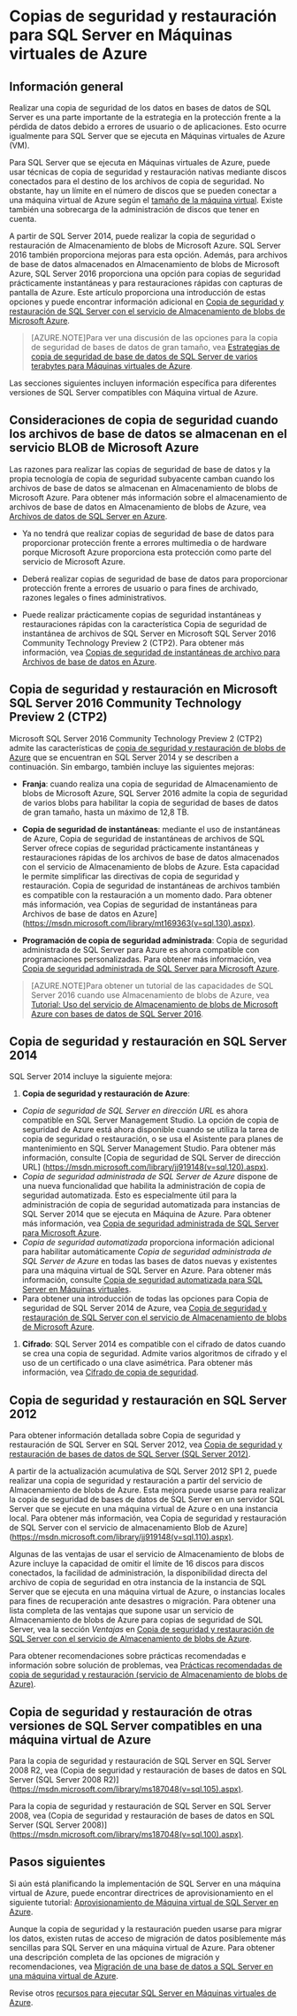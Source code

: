 <properties 
	pageTitle="Copias de seguridad y restauración para SQL Server en Máquinas virtuales de Azure"
	description="Describe las consideraciones de copia de seguridad y restauración de bases de datos de SQL Server que se ejecutan en Máquinas virtuales de Azure."
	services="virtual-machines"
	documentationCenter="na"
	authors="rothja"
	manager="jeffreyg"
	editor="monicar" />

<tags 
	ms.service="virtual-machines"
	ms.devlang="na"
	ms.topic="article"
	ms.tgt_pltfrm="vm-windows-sql-server"
	ms.workload="infrastructure-services"
	ms.date="08/05/2015"
	ms.author="jroth" />

# Copias de seguridad y restauración para SQL Server en Máquinas virtuales de Azure

## Información general

Realizar una copia de seguridad de los datos en bases de datos de SQL Server es una parte importante de la estrategia en la protección frente a la pérdida de datos debido a errores de usuario o de aplicaciones. Esto ocurre igualmente para SQL Server que se ejecuta en Máquinas virtuales de Azure (VM).

Para SQL Server que se ejecuta en Máquinas virtuales de Azure, puede usar técnicas de copia de seguridad y restauración nativas mediante discos conectados para el destino de los archivos de copia de seguridad. No obstante, hay un límite en el número de discos que se pueden conectar a una máquina virtual de Azure según el [tamaño de la máquina virtual](virtual-machines-size-specs.md). Existe también una sobrecarga de la administración de discos que tener en cuenta.

A partir de SQL Server 2014, puede realizar la copia de seguridad o restauración de Almacenamiento de blobs de Microsoft Azure. SQL Server 2016 también proporciona mejoras para esta opción. Además, para archivos de base de datos almacenados en Almacenamiento de blobs de Microsoft Azure, SQL Server 2016 proporciona una opción para copias de seguridad prácticamente instantáneas y para restauraciones rápidas con capturas de pantalla de Azure. Este artículo proporciona una introducción de estas opciones y puede encontrar información adicional en [Copia de seguridad y restauración de SQL Server con el servicio de Almacenamiento de blobs de Microsoft Azure](https://msdn.microsoft.com/library/jj919148(v=sql.130).aspx).

>[AZURE.NOTE]Para ver una discusión de las opciones para la copia de seguridad de bases de datos de gran tamaño, vea [Estrategias de copia de seguridad de base de datos de SQL Server de varios terabytes para Máquinas virtuales de Azure](http://blogs.msdn.com/b/igorpag/archive/2015/07/28/multi-terabyte-sql-server-database-backup-strategies-for-azure-virtual-machines.aspx).

Las secciones siguientes incluyen información específica para diferentes versiones de SQL Server compatibles con Máquina virtual de Azure.

## Consideraciones de copia de seguridad cuando los archivos de base de datos se almacenan en el servicio BLOB de Microsoft Azure

Las razones para realizar las copias de seguridad de base de datos y la propia tecnología de copia de seguridad subyacente camban cuando los archivos de base de datos se almacenan en Almacenamiento de blobs de Microsoft Azure. Para obtener más información sobre el almacenamiento de archivos de base de datos en Almacenamiento de blobs de Azure, vea [Archivos de datos de SQL Server en Azure](https://msdn.microsoft.com/library/jj919148.aspx).

- Ya no tendrá que realizar copias de seguridad de base de datos para proporcionar protección frente a errores multimedia o de hardware porque Microsoft Azure proporciona esta protección como parte del servicio de Microsoft Azure.

- Deberá realizar copias de seguridad de base de datos para proporcionar protección frente a errores de usuario o para fines de archivado, razones legales o fines administrativos.

- Puede realizar prácticamente copias de seguridad instantáneas y restauraciones rápidas con la característica Copia de seguridad de instantánea de archivos de SQL Server en Microsoft SQL Server 2016 Community Technology Preview 2 (CTP2). Para obtener más información, vea [Copias de seguridad de instantáneas de archivo para Archivos de base de datos en Azure](https://msdn.microsoft.com/library/mt169363.aspx).

## Copia de seguridad y restauración en Microsoft SQL Server 2016 Community Technology Preview 2 (CTP2)

Microsoft SQL Server 2016 Community Technology Preview 2 (CTP2) admite las características de [copia de seguridad y restauración de blobs de Azure](https://msdn.microsoft.com/library/jj919148.aspx) que se encuentran en SQL Server 2014 y se describen a continuación. Sin embargo, también incluye las siguientes mejoras:

- **Franja**: cuando realiza una copia de seguridad de Almacenamiento de blobs de Microsoft Azure, SQL Server 2016 admite la copia de seguridad de varios blobs para habilitar la copia de seguridad de bases de datos de gran tamaño, hasta un máximo de 12,8 TB.

- **Copia de seguridad de instantáneas**: mediante el uso de instantáneas de Azure, Copia de seguridad de instantáneas de archivos de SQL Server ofrece copias de seguridad prácticamente instantáneas y restauraciones rápidas de los archivos de base de datos almacenados con el servicio de Almacenamiento de blobs de Azure. Esta capacidad le permite simplificar las directivas de copia de seguridad y restauración. Copia de seguridad de instantáneas de archivos también es compatible con la restauración a un momento dado. Para obtener más información, vea Copias de seguridad de instantáneas para Archivos de base de datos en Azure](https://msdn.microsoft.com/library/mt169363(v=sql.130).aspx).

- **Programación de copia de seguridad administrada**: Copia de seguridad administrada de SQL Server para Azure es ahora compatible con programaciones personalizadas. Para obtener más información, vea [Copia de seguridad administrada de SQL Server para Microsoft Azure](https://msdn.microsoft.com/library/dn449496.aspx).

>[AZURE.NOTE]Para obtener un tutorial de las capacidades de SQL Server 2016 cuando use Almacenamiento de blobs de Azure, vea [Tutorial: Uso del servicio de Almacenamiento de blobs de Microsoft Azure con bases de datos de SQL Server 2016](https://msdn.microsoft.com/library/dn466438.aspx).

## Copia de seguridad y restauración en SQL Server 2014

SQL Server 2014 incluye la siguiente mejora:

1. **Copia de seguridad y restauración de Azure**:

 - *Copia de seguridad de SQL Server en dirección URL* es ahora compatible en SQL Server Management Studio. La opción de copia de seguridad de Azure está ahora disponible cuando se utiliza la tarea de copia de seguridad o restauración, o se usa el Asistente para planes de mantenimiento en SQL Server Management Studio. Para obtener más información, consulte [Copia de seguridad de SQL Server de dirección URL] (https://msdn.microsoft.com/library/jj919148(v=sql.120).aspx).
 - *Copia de seguridad administrada de SQL Server de Azure* dispone de una nueva funcionalidad que habilita la administración de copia de seguridad automatizada. Esto es especialmente útil para la administración de copia de seguridad automatizada para instancias de SQL Server 2014 que se ejecuta en Máquina de Azure. Para obtener más información, vea [Copia de seguridad administrada de SQL Server para Microsoft Azure](https://msdn.microsoft.com/library/dn449496(v=sql.120).aspx).
 - *Copia de seguridad automatizada* proporciona información adicional para habilitar automáticamente *Copia de seguridad administrada de SQL Server de Azure* en todas las bases de datos nuevas y existentes para una máquina virtual de SQL Server en Azure. Para obtener más información, consulte [Copia de seguridad automatizada para SQL Server en Máquinas virtuales](virtual-machines-sql-server-automated-backup.md).
 - Para obtener una introducción de todas las opciones para Copia de seguridad de SQL Server 2014 de Azure, vea [Copia de seguridad y restauración de SQL Server con el servicio de Almacenamiento de blobs de Microsoft Azure](https://msdn.microsoft.com/library/jj919148(v=sql.120).aspx).

1. **Cifrado**: SQL Server 2014 es compatible con el cifrado de datos cuando se crea una copia de seguridad. Admite varios algoritmos de cifrado y el uso de un certificado o una clave asimétrica. Para obtener más información, vea [Cifrado de copia de seguridad](https://msdn.microsoft.com/library/dn449489(v=sql.120).aspx).

## Copia de seguridad y restauración en SQL Server 2012

Para obtener información detallada sobre Copia de seguridad y restauración de SQL Server en SQL Server 2012, vea [Copia de seguridad y restauración de bases de datos de SQL Server (SQL Server 2012)](https://msdn.microsoft.com/library/ms187048(v=sql.110).aspx).

A partir de la actualización acumulativa de SQL Server 2012 SP1 2, puede realizar una copia de seguridad y restauración a partir del servicio de Almacenamiento de blobs de Azure. Esta mejora puede usarse para realizar la copia de seguridad de bases de datos de SQL Server en un servidor SQL Server que se ejecute en una máquina virtual de Azure o en una instancia local. Para obtener más información, vea Copia de seguridad y restauración de SQL Server con el servicio de almacenamiento Blob de Azure](https://msdn.microsoft.com/library/jj919148(v=sql.110).aspx).

Algunas de las ventajas de usar el servicio de Almacenamiento de blobs de Azure incluye la capacidad de omitir el límite de 16 discos para discos conectados, la facilidad de administración, la disponibilidad directa del archivo de copia de seguridad en otra instancia de la instancia de SQL Server que se ejecuta en una máquina virtual de Azure, o instancias locales para fines de recuperación ante desastres o migración. Para obtener una lista completa de las ventajas que supone usar un servicio de Almacenamiento de blobs de Azure para copias de seguridad de SQL Server, vea la sección *Ventajas* en [Copia de seguridad y restauración de SQL Server con el servicio de Almacenamiento de blobs de Azure](https://msdn.microsoft.com/library/jj919148(v=sql.110).aspx).

Para obtener recomendaciones sobre prácticas recomendadas e información sobre solución de problemas, vea [Prácticas recomendadas de copia de seguridad y restauración (servicio de Almacenamiento de blobs de Azure)](https://msdn.microsoft.com/library/jj919149(v=sql.110).aspx).

## Copia de seguridad y restauración de otras versiones de SQL Server compatibles en una máquina virtual de Azure

Para la copia de seguridad y restauración de SQL Server en SQL Server 2008 R2, vea (Copia de seguridad y restauración de bases de datos en SQL Server (SQL Server 2008 R2)](https://msdn.microsoft.com/library/ms187048(v=sql.105).aspx).

Para la copia de seguridad y restauración de SQL Server en SQL Server 2008, vea (Copia de seguridad y restauración de bases de datos en SQL Server (SQL Server 2008)](https://msdn.microsoft.com/library/ms187048(v=sql.100).aspx).

## Pasos siguientes

Si aún está planificando la implementación de SQL Server en una máquina virtual de Azure, puede encontrar directrices de aprovisionamiento en el siguiente tutorial: [Aprovisionamiento de Máquina virtual de SQL Server en Azure](virtual-machines-provision-sql-server.md).

Aunque la copia de seguridad y la restauración pueden usarse para migrar los datos, existen rutas de acceso de migración de datos posiblemente más sencillas para SQL Server en una máquina virtual de Azure. Para obtener una descripción completa de las opciones de migración y recomendaciones, vea [Migración de una base de datos a SQL Server en una máquina virtual de Azure](virtual-machines-migrate-onpremises-database.md).

Revise otros [recursos para ejecutar SQL Server en Máquinas virtuales de Azure](virtual-machines-sql-server-infrastructure-services.md).

<!---HONumber=August15_HO6-->